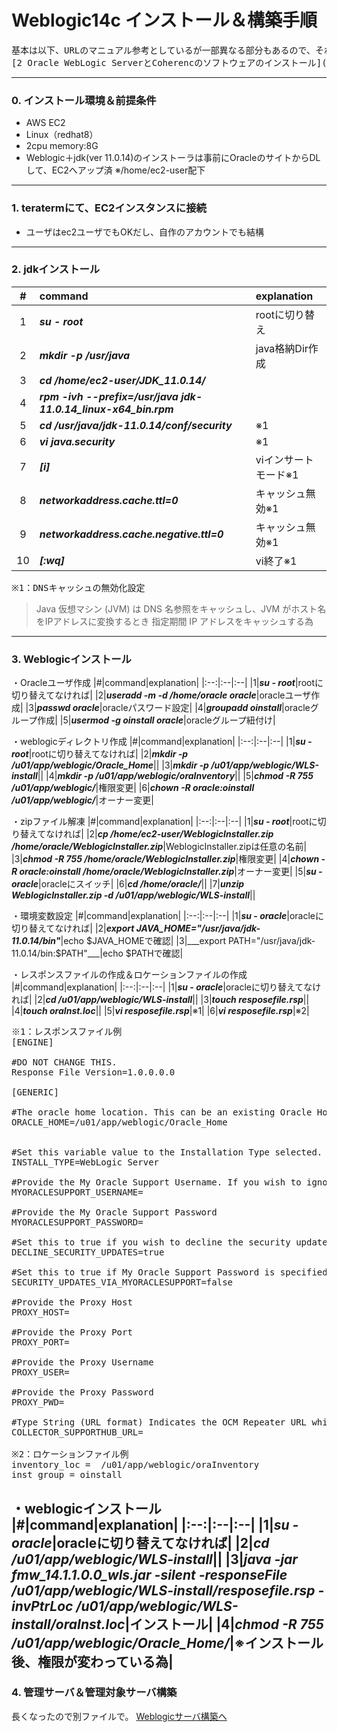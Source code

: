 # Weblogic14c インストール＆構築手順

<pre>
基本は以下、URLのマニュアル参考としているが一部異なる部分もあるので、それを記載
[2 Oracle WebLogic ServerとCoherencのソフトウェアのインストール]([https://docs.oracle.com/cd/F32751_01/weblogic-server/14.1.1.0/wlsig/installing-weblogic-server-developers.html](https://docs.oracle.com/cd/F32751_01/weblogic-server/14.1.1.0/wlsig/installing-oracle-weblogic-server-and-coherence-software.html#GUID-E4241C14-42D3-4053-8F83-C748E059607A))
</pre>

---
### 0. インストール環境＆前提条件
- AWS EC2
- Linux（redhat8）
- 2cpu memory:8G
- Weblogic＋jdk(ver 11.0.14)のインストーラは事前にOracleのサイトからDLして、EC2へアップ済
  ※/home/ec2-user配下
---
### 1. teratermにて、EC2インスタンスに接続
- ユーザはec2ユーザでもOKだし、自作のアカウントでも結構
---
### 2. jdkインストール
|#|command|explanation|
|:--:|:--|:--|
|1|___su - root___|rootに切り替え|
|2|___mkdir -p  /usr/java___|java格納Dir作成|
|3|___cd /home/ec2-user/JDK_11.0.14/___||
|4|___rpm -ivh --prefix=/usr/java  jdk-11.0.14_linux-x64_bin.rpm___||
|5|___cd /usr/java/jdk-11.0.14/conf/security___|※1|
|6|___vi java.security___|※1|
|7|___[i]___|viインサートモード※1|
|8|___networkaddress.cache.ttl=0___|キャッシュ無効※1|
|9|___networkaddress.cache.negative.ttl=0___|キャッシュ無効※1|
|10|___[:wq]___|vi終了※1|

<pre>
※1：DNSキャッシュの無効化設定
</pre>
> Java 仮想マシン (JVM) は DNS 名参照をキャッシュし、JVM がホスト名をIPアドレスに変換するとき
> 指定期間 IP アドレスをキャッシュする為

---
### 3. Weblogicインストール

・Oracleユーザ作成
|#|command|explanation|
|:--:|:--|:--|
|1|___su - root___|rootに切り替えてなければ|
|2|___useradd -m -d /home/oracle oracle___|oracleユーザ作成|
|3|___passwd oracle___|oracleパスワード設定|
|4|___groupadd oinstall___|oracleグループ作成|
|5|___usermod -g oinstall oracle___|oracleグループ紐付け|

・weblogicディレクトリ作成
|#|command|explanation|
|:--:|:--|:--|
|1|___su - root___|rootに切り替えてなければ|
|2|___mkdir -p /u01/app/weblogic/Oracle_Home___||
|3|___mkdir -p /u01/app/weblogic/WLS-install___||
|4|___mkdir -p /u01/app/weblogic/oraInventory___||
|5|___chmod -R 755 /u01/app/weblogic/___|権限変更|
|6|___chown -R oracle:oinstall /u01/app/weblogic/___|オーナー変更|

・zipファイル解凍
|#|command|explanation|
|:--:|:--|:--|
|1|___su - root___|rootに切り替えてなければ|
|2|___cp /home/ec2-user/WeblogicInstaller.zip /home/oracle/WeblogicInstaller.zip___|WeblogicInstaller.zipは任意の名前|
|3|___chmod -R 755 /home/oracle/WeblogicInstaller.zip___|権限変更|
|4|___chown -R oracle:oinstall /home/oracle/WeblogicInstaller.zip___|オーナー変更|
|5|___su - oracle___|oracleにスイッチ|
|6|___cd /home/oracle/___||
|7|___unzip WeblogicInstaller.zip -d /u01/app/weblogic/WLS-install___||

・環境変数設定
|#|command|explanation|
|:--:|:--|:--|
|1|___su - oracle___|oracleに切り替えてなければ|
|2|___export JAVA_HOME="/usr/java/jdk-11.0.14/bin"___|echo $JAVA_HOMEで確認|
|3|___export PATH="/usr/java/jdk-11.0.14/bin:$PATH"___|echo $PATHで確認|

・レスポンスファイルの作成＆ロケーションファイルの作成
|#|command|explanation|
|:--:|:--|:--|
|1|___su - oracle___|oracleに切り替えてなければ|
|2|___cd /u01/app/weblogic/WLS-install___||
|3|___touch resposefile.rsp___||
|4|___touch oraInst.loc___||
|5|___vi resposefile.rsp___|※1|
|6|___vi resposefile.rsp___|※2|


<pre>
※1：レスポンスファイル例
[ENGINE]

#DO NOT CHANGE THIS.
Response File Version=1.0.0.0.0

[GENERIC]

#The oracle home location. This can be an existing Oracle Home or a new Oracle Home
ORACLE_HOME=/u01/app/weblogic/Oracle_Home


#Set this variable value to the Installation Type selected. e.g. WebLogic Server, Coherence, Complete with Examples.
INSTALL_TYPE=WebLogic Server

#Provide the My Oracle Support Username. If you wish to ignore Oracle Configuration Manager configuration provide empty string for user name.
MYORACLESUPPORT_USERNAME=

#Provide the My Oracle Support Password
MYORACLESUPPORT_PASSWORD=

#Set this to true if you wish to decline the security updates. Setting this to true and providing empty string for My Oracle Support username will ignore the Oracle Configuration Manager configuration
DECLINE_SECURITY_UPDATES=true

#Set this to true if My Oracle Support Password is specified
SECURITY_UPDATES_VIA_MYORACLESUPPORT=false

#Provide the Proxy Host
PROXY_HOST=

#Provide the Proxy Port
PROXY_PORT=

#Provide the Proxy Username
PROXY_USER=

#Provide the Proxy Password
PROXY_PWD=

#Type String (URL format) Indicates the OCM Repeater URL which should be of the format [scheme[Http/Https]]://[repeater host]:[repeater port]
COLLECTOR_SUPPORTHUB_URL=

※2：ロケーションファイル例
inventory_loc =  /u01/app/weblogic/oraInventory
inst_group = oinstall
</pre>

・weblogicインストール
|#|command|explanation|
|:--:|:--|:--|
|1|___su - oracle___|oracleに切り替えてなければ|
|2|___cd /u01/app/weblogic/WLS-install___||
|3|___java -jar fmw_14.1.1.0.0_wls.jar -silent -responseFile  /u01/app/weblogic/WLS-install/resposefile.rsp -invPtrLoc  /u01/app/weblogic/WLS-install/oraInst.loc___|インストール|
|4|___chmod -R 755 /u01/app/weblogic/Oracle_Home/___|※インストール後、権限が変わっている為|
---
### 4. 管理サーバ＆管理対象サーバ構築
長くなったので別ファイルで。
[Weblogicサーバ構築へ](https://github.com/keicyKOh1Ca/style/new/master/oracle/Weblogicサーバ構築.md)

